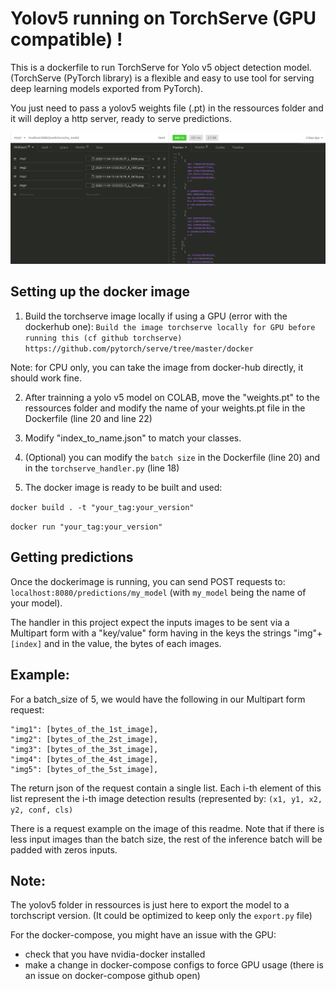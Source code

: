 # Yolov5 running on TorchServe (GPU compatible) !

This is a dockerfile to run TorchServe for Yolo v5 object detection model. 
(TorchServe (PyTorch library) is a flexible and easy to use tool for serving deep learning models exported from PyTorch).

You just need to pass a yolov5 weights file (.pt) in the ressources folder and it will deploy a http server, ready to serve predictions.

![alt text](request_screenshot.png)


## Setting up the docker image

1) Build the torchserve image locally if using a GPU (error with the dockerhub one):
`Build the image torchserve locally for GPU before running this (cf github torchserve)`
 `https://github.com/pytorch/serve/tree/master/docker`
 
 Note: for CPU only, you can take the image from docker-hub directly, it should work fine.
 
2) After trainning a yolo v5 model on COLAB, move the "weights.pt" to the ressources folder and modify the name of your weights.pt file in the Dockerfile (line 20 and line 22)

3)  Modify "index_to_name.json" to match your classes.

4) (Optional) you can modify the `batch size` in the Dockerfile (line 20) and in the `torchserve_handler.py` (line 18) 
 

5) The docker image is ready to be built and used:

`docker build . -t "your_tag:your_version"`

`docker run "your_tag:your_version"`

## Getting predictions

Once the dockerimage is running, you can send POST requests to: `localhost:8080/predictions/my_model` (with `my_model` being the name of your model).

The handler in this project expect the inputs images to be sent via a Multipart form with a "key/value" form having in the keys the strings "img"+`[index]` and in the value, the bytes of each images.

Example:
-------
For a batch_size of 5, we would have the following in our Multipart form request:

```
"img1": [bytes_of_the_1st_image],
"img2": [bytes_of_the_2st_image],
"img3": [bytes_of_the_3st_image],
"img4": [bytes_of_the_4st_image],
"img5": [bytes_of_the_5st_image],
```

The return json of the request contain a single list. Each i-th element of this list represent the i-th image detection results (represented by:
`(x1, y1, x2, y2, conf, cls)`

There is a request example on the image of this readme.
Note that if there is less input images than the batch size, the rest of the inference batch will be padded with zeros inputs.

## Note:

The yolov5 folder in ressources is just here to export the model to a torchscript version.
(It could be optimized to keep only the `export.py` file)

For the docker-compose, you might have an issue with the GPU:
- check that you have nvidia-docker installed
- make a change in docker-compose configs to force GPU usage (there is an issue on docker-compose github open)
